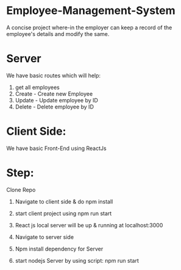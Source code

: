 # Employee-Management-System
A concise project where-in the employer can keep a record of the employee's details and modify the same.

# Server
We have basic routes which will help:
1) get all employees
2) Create - Create new Employee
3) Update - Update employee by ID
4) Delete - Delete employee by ID


# Client Side:
We have basic Front-End using ReactJs


# Step:
Clone Repo
1) Navigate to client side & do npm install
2) start client project using npm run start
3) React js local server will be up & running at localhost:3000

4) Navigate to server side
5) Npm install dependency for Server
6) start nodejs Server by using script: npm run start

